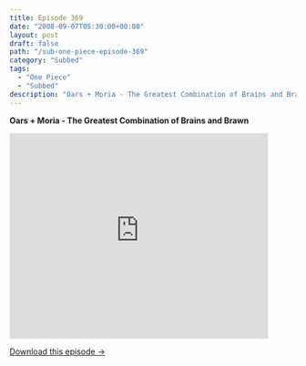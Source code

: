 ```yaml
---
title: Episode 369
date: "2008-09-07T05:30:00+00:00"
layout: post
draft: false
path: "/sub-one-piece-episode-369"
category: "Subbed"
tags:
  - "One Piece"
  - "Subbed"
description: "Oars + Moria - The Greatest Combination of Brains and Brawn"
---
```


**Oars + Moria - The Greatest Combination of Brains and Brawn**

<iframe width="640" height="360" src="https://www.rapidvideo.com/e/FXV0NX26SB" frameborder="0" marginwidth=0 marginheight=0 scrolling=no allowfullscreen style="max-width:90%;"></iframe>

<a href="http://ouo.io/qs/eCodkFEQ?s=https://www.rapidvideo.com/d/FXV0NX26SB" class="styled_a">Download this episode →</a>

